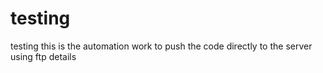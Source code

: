 # testing
testing this is the automation work to push the code directly to the server using ftp details

